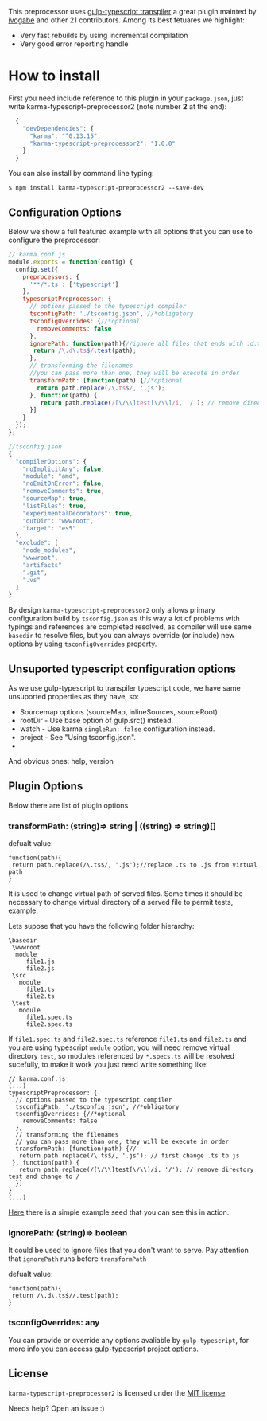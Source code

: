 This preprocessor uses [gulp-typescript transpiler](https://www.npmjs.com/package/gulp-typescript) a great plugin mainted by [ivogabe](https://github.com/ivogabe) and other 21 contributors. Among its best fetuares we highlight:

 - Very fast rebuilds by using incremental compilation
 - Very good error reporting handle



# How to install

First you need include reference to this plugin in your `package.json`, just write karma-typescript-preprocessor2 (note number **2** at the end):

```JavaScript
  {
    "devDependencies": {
      "karma": "^0.13.15",
      "karma-typescript-preprocessor2": "1.0.0"
    }
  }
```
You can also install by command line typing:

`$ npm install karma-typescript-preprocessor2 --save-dev`

## Configuration Options

Below we show a full featured example with all options that you can use to configure the preprocessor:


```javascript
// karma.conf.js 
module.exports = function(config) {
  config.set({
    preprocessors: {
      '**/*.ts': ['typescript']
    },
    typescriptPreprocessor: {
      // options passed to the typescript compiler 
      tsconfigPath: './tsconfig.json', //*obligatory
      tsconfigOverrides: {//*optional
        removeComments: false
      },
      ignorePath: function(path){//ignore all files that ends with .d.ts (this files will not be served)
       return /\.d\.ts$/.test(path);
      },
      // transforming the filenames 
      //you can pass more than one, they will be execute in order
      transformPath: [function(path) {//*optional
        return path.replace(/\.ts$/, '.js');
      }, function(path) {
         return path.replace(/[\/\\]test[\/\\]/i, '/'); // remove directory test and change to /
      }]
    }
  });
};
```

```javascript
//tsconfig.json
{
  "compilerOptions": {
    "noImplicitAny": false,
    "module": "amd",
    "noEmitOnError": false,
    "removeComments": true,
    "sourceMap": true,
    "listFiles": true,
    "experimentalDecorators": true,
    "outDir": "wwwroot",
    "target": "es5"
  },
  "exclude": [
    "node_modules",
    "wwwroot",
    "artifacts"
    ".git",
    ".vs"
  ]
}
```

By design ``karma-typescript-preprocessor2`` only allows primary configuration build by ``tsconfig.json`` as this way a lot of problems with typings and references are completed resolved, as compiler will use same ``basedir`` to resolve files, but you can always override (or include) new options by using ``tsconfigOverrides`` property.

## Unsuported typescript configuration options
As we use gulp-typescript to transpiler typescript code, we have same unsuported properties as they have, so:

 - Sourcemap options (sourceMap, inlineSources, sourceRoot)
 - rootDir - Use base option of gulp.src() instead.
 - watch - Use karma ``singleRun: false`` configuration instead.
 - project - See "Using tsconfig.json".
 - 
And obvious ones: help, version

## Plugin Options

Below there are list of plugin options

### transformPath:  (string)=> string |  ((string) => string)[]

defualt value:
```
function(path){
 return path.replace(/\.ts$/, '.js');//replace .ts to .js from virtual path
}

```

It is used to change virtual path of served files. Some times it should be necessary to change virtual directory of a served file to permit tests, example:

Lets supose that you have the following folder hierarchy:

```
\basedir
 \wwwroot
  module
     file1.js
     file2.js
 \src
   module
     file1.ts
     file2.ts
 \test
   module
     file1.spec.ts
     file2.spec.ts
```

If ``file1.spec.ts`` and ``file2.spec.ts`` reference ``file1.ts`` and ``file2.ts`` and you are using typescript ``module`` option, you will need remove virtual directory ``test``, so modules referenced by ``*.specs.ts`` will be resolved sucefully, to make it work you just need write something like:

```
// karma.conf.js 
(...)
typescriptPreprocessor: {
  // options passed to the typescript compiler 
  tsconfigPath: './tsconfig.json', //*obligatory
  tsconfigOverrides: {//*optional
    removeComments: false
  },
  // transforming the filenames 
  // you can pass more than one, they will be execute in order
  transformPath: [function(path) {//
   return path.replace(/\.ts$/, '.js'); // first change .ts to js
 }, function(path) {
   return path.replace(/[\/\\]test[\/\\]/i, '/'); // remove directory test and change to /
  }]
}
(...)
```

[Here](https://github.com/klaygomes/angular-typescript-jasmine-seed) there is a simple example seed that you can see this in action. 

### ignorePath: (string)=> boolean

It could be used to ignore files that you don't want to serve. Pay attention that  ``ignorePath`` runs before ``transformPath``

defualt value:
```
function(path){
 return /\.d\.ts$//.test(path);
}

```

### tsconfigOverrides: any

You can provide or override any options avaliable by ``gulp-typescript``, for more info [you can access gulp-typescript project options](https://github.com/ivogabe/gulp-typescript#options).

## License

``karma-typescript-preprocessor2`` is licensed under the [MIT license](https://github.com/klaygomes/karma-typescript-preprocessor2/blob/master/LICENSE).


Needs help? Open an issue :)








